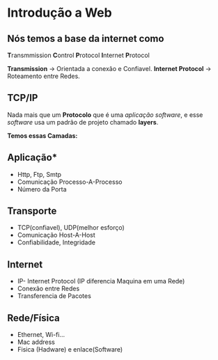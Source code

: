 # Introdução a Web

## Nós temos a base da internet como
**T**ransmmission **C**ontrol **P**rotocol
    **I**nternet **P**rotocol

**Transmission** -> Orientada a conexão e Confiavel.
**Internet Protocol** -> Roteamento entre Redes.

## TCP/IP
Nada mais que um **Protocolo** que é uma *aplicação* *software*, e esse *software* usa um padrão de projeto chamado **layers**.

**Temos essas Camadas:**

## Aplicação*
* Http, Ftp, Smtp
* Comunicação Processo-A-Processo
* Número da Porta

## Transporte
* TCP(confiavel), UDP(melhor esforço)
* Comunicação Host-A-Host
* Confiabilidade, Integridade

## Internet
* IP- Internet Protocol (IP diferencia Maquina em uma Rede)
* Conexão entre Redes
* Transferencia de Pacotes

## Rede/Física
* Ethernet, Wi-fi...
* Mac address
* Fisica (Hadware) e enlace(Software)